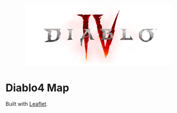 <p align="center">
  <a href="https://diablo4.blizzard.com/" target="_blank">
    <img src="./screenshots/logo.svg" width="400">
  </a>
</p>

# Diablo4 Map

Built with [Leaflet](https://leafletjs.com/).
